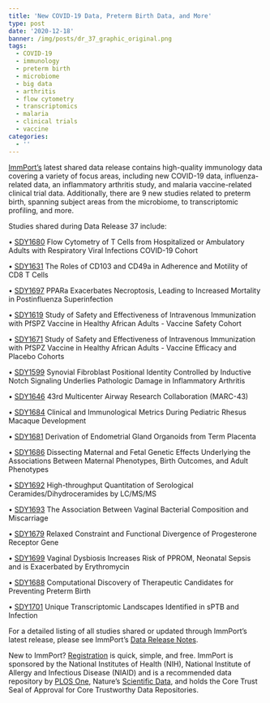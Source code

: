 ```yaml
---
title: 'New COVID-19 Data, Preterm Birth Data, and More'
type: post
date: '2020-12-18'
banner: /img/posts/dr_37_graphic_original.png
tags:
  - COVID-19
  - immunology
  - preterm birth
  - microbiome
  - big data
  - arthritis
  - flow cytometry
  - transcriptomics
  - malaria
  - clinical trials
  - vaccine
categories:
  - ''
---
```

[ImmPort’s](https://www.immport.org/shared/home) latest shared data release contains high-quality immunology data covering a variety of focus areas, including new COVID-19 data, influenza-related data, an inflammatory arthritis study, and malaria vaccine-related clinical trial data. Additionally, there are 9 new studies related to preterm birth, spanning subject areas from the microbiome, to transcriptomic profiling, and more.

Studies shared during Data Release 37 include:

•	[SDY1680](https://www.immport.org/shared/study/SDY1680) Flow Cytometry of T Cells from Hospitalized or Ambulatory Adults with Respiratory Viral Infections COVID-19 Cohort

•	[SDY1631](https://www.immport.org/shared/study/SDY1631) The Roles of CD103 and CD49a in Adherence and Motility of CD8 T Cells

•	[SDY1697](https://www.immport.org/shared/study/SDY1697) PPARa Exacerbates Necroptosis, Leading to Increased Mortality in Postinfluenza Superinfection

•	[SDY1619](https://www.immport.org/shared/study/SDY1619) Study of Safety and Effectiveness of Intravenous Immunization with PfSPZ Vaccine in Healthy African Adults - Vaccine Safety Cohort

•	[SDY1671](https://www.immport.org/shared/study/SDY1671) Study of Safety and Effectiveness of Intravenous Immunization with PfSPZ Vaccine in Healthy African Adults - Vaccine Efficacy and Placebo Cohorts

•	[SDY1599](https://www.immport.org/shared/study/SDY1599) Synovial Fibroblast Positional Identity Controlled by Inductive Notch Signaling Underlies Pathologic Damage in Inflammatory Arthritis

•	[SDY1646](https://www.immport.org/shared/study/SDY1646) 43rd Multicenter Airway Research Collaboration (MARC-43)

•	[SDY1684](https://www.immport.org/shared/study/SDY1684) Clinical and Immunological Metrics During Pediatric Rhesus Macaque Development

•	[SDY1681](https://www.immport.org/shared/study/SDY1681) Derivation of Endometrial Gland Organoids from Term Placenta

•	[SDY1686](https://www.immport.org/shared/study/SDY1686) Dissecting Maternal and Fetal Genetic Effects Underlying the Associations Between Maternal Phenotypes, Birth Outcomes, and Adult Phenotypes

•	[SDY1692](https://www.immport.org/shared/study/SDY1692) High-throughput Quantitation of Serological Ceramides/Dihydroceramides by LC/MS/MS

•	[SDY1693](https://www.immport.org/shared/study/SDY1693) The Association Between Vaginal Bacterial Composition and Miscarriage

•	[SDY1679](https://www.immport.org/shared/study/SDY1679) Relaxed Constraint and Functional Divergence of Progesterone Receptor Gene

•	[SDY1699](https://www.immport.org/shared/study/SDY1699) Vaginal Dysbiosis Increases Risk of PPROM, Neonatal Sepsis and is Exacerbated by Erythromycin

•	[SDY1688](https://www.immport.org/shared/study/SDY1688) Computational Discovery of Therapeutic Candidates for Preventing Preterm Birth

•	[SDY1701](https://www.immport.org/shared/study/SDY1701) Unique Transcriptomic Landscapes Identified in sPTB and Infection

For a detailed listing of all studies shared or updated through ImmPort’s latest release, please see ImmPort’s [Data Release Notes](https://www.immport.org/shared/releaseNotes?version=DR37).

New to ImmPort? [Registration](https://immport-user-admin.niaid.nih.gov:8443/registrationuser/registration) is quick, simple, and free. ImmPort is sponsored by the National Institutes of Health (NIH), National Institute of Allergy and Infectious Disease (NIAID) and is a recommended data repository by [PLOS One](https://journals.plos.org/plosone/), Nature’s [Scientific Data](https://www.nature.com/sdata/), and holds the Core Trust Seal of Approval for Core Trustworthy Data Repositories.
